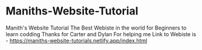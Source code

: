 # Maniths-Website-Tutorial
Manith's Website Tutorial
The Best Webiste in the world for Beginners to learn codding
Thanks for Carter and Dylan For helping me
Link to Webiste is - https://maniths-website-tutorials.netlify.app/index.html
